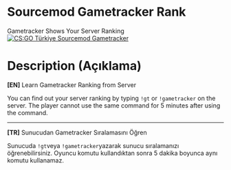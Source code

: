 # Sourcemod Gametracker Rank
Gametracker Shows Your Server Ranking
<a href="https://csgo-turkiye.com">![CS:GO Türkiye Sourcemod Gametracker](https://github.com/tncykrkyl/sourcemod-gametracker/raw/main/images/gtrankimage.png)</a>

# Description (Açıklama)

**[EN]** Learn Gametracker Ranking from Server

You can find out your server ranking by typing `!gt` or `!gametracker` on the server. The player cannot use the same command for 5 minutes after using the command.

--------------------
**[TR]** Sunucudan Gametracker Sıralamasını Öğren

Sunucuda `!gt`veya `!gametracker`yazarak sunucu sıralamanızı öğrenebilirsiniz. Oyuncu komutu kullandıktan sonra 5 dakika boyunca aynı komutu kullanamaz.

